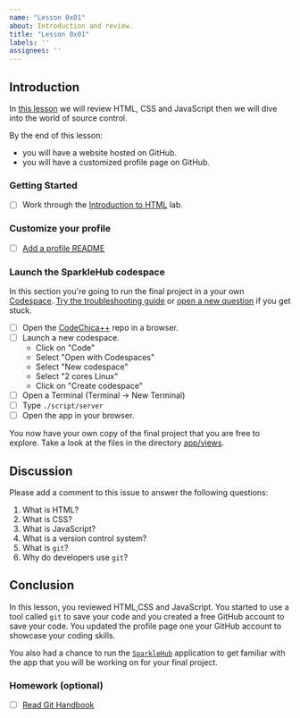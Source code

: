 ```yaml
---
name: "Lesson 0x01"
about: Introduction and review.
title: "Lesson 0x01"
labels: ''
assignees: ''
---
```


## Introduction

In [this lesson][lesson] we will review HTML, CSS and JavaScript then we will dive into the world of source control.

By the end of this lesson:

* you will have a website hosted on GitHub.
* you will have a customized profile page on GitHub.

### Getting Started

* [ ] Work through the [Introduction to HTML](https://lab.github.com/githubtraining/introduction-to-html) lab.

### Customize your profile

* [ ] [Add a profile README](https://docs.github.com/en/github/setting-up-and-managing-your-github-profile/customizing-your-profile/managing-your-profile-readme#adding-a-profile-readme)

### Launch the SparkleHub codespace

In this section you're going to run the final project in a your own [Codespace](https://github.com/codespaces). [Try the troubleshooting guide](https://docs.github.com/en/codespaces/codespaces-reference/troubleshooting-your-codespace) or [open a new question](https://github.com/CodeChica/plus-plus/discussions/categories/q-a) if you get stuck.

* [ ] Open the [CodeChica++](https://github.com/codechica/SparkleHub) repo in a browser.
* [ ] Launch a new codespace.
  * Click on "Code"
  * Select "Open with Codespaces"
  * Select "New codespace"
  * Select "2 cores Linux"
  * Click on "Create codespace"
* [ ] Open a Terminal (Terminal -> New Terminal)
* [ ] Type `./script/server`
* [ ] Open the app in your browser.

You now have your own copy of the final project that you are free to explore. Take a look at the files in the directory [app/views](https://github.com/CodeChica/SparkleHub/blob/main/app/views/).

## Discussion

Please add a comment to this issue to answer the following questions:

1. What is HTML?
1. What is CSS?
1. What is JavaScript?
1. What is a version control system?
1. What is `git`?
1. Why do developers use `git`?

## Conclusion

In this lesson, you reviewed HTML,CSS and JavaScript. You started to use a tool called `git` to save your code and you created a free GitHub account to save your code. You updated the profile page one your GitHub account to showcase your coding skills.

You also had a chance to run the [`SparkleHub`](https://github.com/CodeChica/SparkleHub) application to get familiar with the app that you will be working on for your final project.

### Homework (optional)

* [ ] [Read Git Handbook][git_handbook]

[lesson]: https://github.com/CodeChica/plus-plus/tree/main/doc/lessons/0x01#lesson-0x01
[git_handbook]: https://guides.github.com/introduction/git-handbook/
